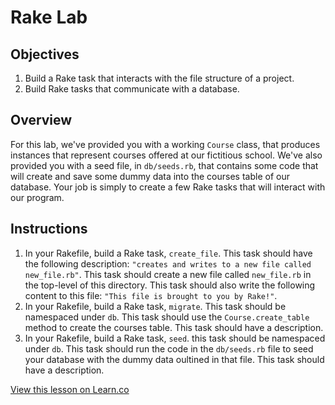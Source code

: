# Rake Lab

## Objectives

1. Build a Rake task that interacts with the file structure of a project. 
2. Build Rake tasks that communicate with a database. 

## Overview

For this lab, we've provided you with a working `Course` class, that produces instances that represent courses offered at our fictitious school. We've also provided you with a seed file, in `db/seeds.rb`, that contains some code that will create and save some dummy data into the courses table of our database. Your job is simply to create a few Rake tasks that will interact with our program.  

## Instructions

1. In your Rakefile, build a Rake task, `create_file`. This task should have the following description: `"creates and writes to a new file called new_file.rb"`. This task should create a new file called `new_file.rb` in the top-level of this directory. This task should also write the following content to this file: `"This file is brought to you by Rake!"`. 
2. In your Rakefile, build a Rake task, `migrate`. This task should be namespaced under `db`. This task should use the `Course.create_table` method to create the courses table. This task should have a description. 
3. In your Rakefile, build a Rake task, `seed`. this task should be namespaced under `db`. This task should run the code in the `db/seeds.rb` file to seed your database with the dummy data oultined in that file. This task should have a description.

<a href='https://learn.co/lessons/rake-lab' data-visibility='hidden'>View this lesson on Learn.co</a>
